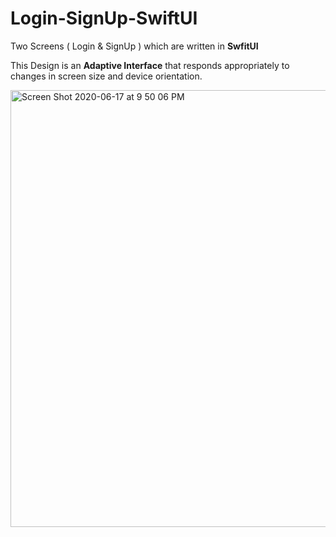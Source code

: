 # Login-SignUp-SwiftUI
Two Screens ( Login &amp; SignUp ) which are written in **SwfitUI** 

This Design is an **Adaptive Interface** that responds appropriately to changes in screen size and device orientation.

<img width="699" alt="Screen Shot 2020-06-17 at 9 50 06 PM" src="https://user-images.githubusercontent.com/64586859/84943494-b8f02780-b0e4-11ea-9124-f60b652b09fb.png">
